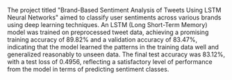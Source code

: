 The project titled "Brand-Based Sentiment Analysis of Tweets Using LSTM Neural Networks" aimed to classify user sentiments across various brands using deep learning techniques. An LSTM (Long Short-Term Memory) model was trained on preprocessed tweet data, achieving a promising training accuracy of 89.82% and a validation accuracy of 83.47%, indicating that the model learned the patterns in the training data well and generalized reasonably to unseen data. The final test accuracy was 83.12%, with a test loss of 0.4956, reflecting a satisfactory level of performance from the model in terms of predicting sentiment classes. 
